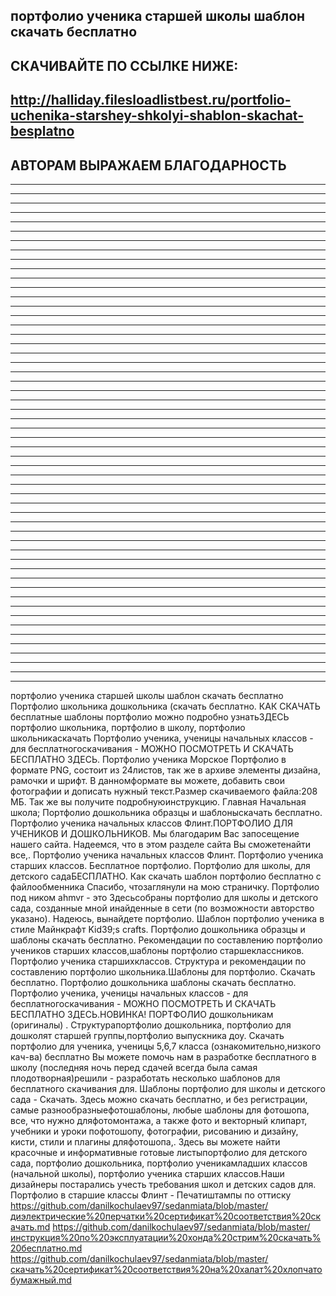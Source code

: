 портфолио ученика старшей школы шаблон скачать бесплатно
--------------------------------------------------
СКАЧИВАЙТЕ ПО ССЫЛКЕ НИЖЕ:
--------------------------------------------------
http://halliday.filesloadlistbest.ru/portfolio-uchenika-starshey-shkolyi-shablon-skachat-besplatno
--------------------------------------------------
АВТОРАМ ВЫРАЖАЕМ БЛАГОДАРНОСТЬ
--------------------------------------------------
--------------------------------------------------
--------------------------------------------------
--------------------------------------------------
--------------------------------------------------
--------------------------------------------------
--------------------------------------------------
--------------------------------------------------
--------------------------------------------------
--------------------------------------------------
--------------------------------------------------
--------------------------------------------------
--------------------------------------------------
--------------------------------------------------
--------------------------------------------------
--------------------------------------------------
--------------------------------------------------
--------------------------------------------------
--------------------------------------------------
--------------------------------------------------
--------------------------------------------------
--------------------------------------------------
--------------------------------------------------
--------------------------------------------------
--------------------------------------------------
--------------------------------------------------
--------------------------------------------------
--------------------------------------------------
--------------------------------------------------
--------------------------------------------------
--------------------------------------------------
--------------------------------------------------
--------------------------------------------------
--------------------------------------------------
--------------------------------------------------
--------------------------------------------------
--------------------------------------------------
--------------------------------------------------
--------------------------------------------------
--------------------------------------------------
--------------------------------------------------
--------------------------------------------------
--------------------------------------------------
--------------------------------------------------
--------------------------------------------------
--------------------------------------------------
--------------------------------------------------
--------------------------------------------------
--------------------------------------------------
--------------------------------------------------
--------------------------------------------------
--------------------------------------------------
--------------------------------------------------
--------------------------------------------------
--------------------------------------------------
портфолио ученика старшей школы шаблон скачать бесплатно Портфолио школьника  дошкольника (скачать бесплатно. КАК СКАЧАТЬ бесплатные шаблоны портфолио можно подробно узнатьЗДЕСЬ  портфолио школьника, портфолио в школу, портфолио школьникаскачать Портфолио ученика, ученицы начальных классов - для бесплатногоскачивания - МОЖНО ПОСМОТРЕТЬ И СКАЧАТЬ БЕСПЛАТНО ЗДЕСЬ. Портфолио ученика  Морское Портфолио в формате PNG, состоит из 24листов, так же в архиве элементы дизайна, рамочки и шрифт. В данномформате вы можете, добавить свои фотографии и дописать нужный текст.Размер скачиваемого файла:208 МБ. Так же вы получите подробнуюинструкцию. Главная  Начальная школа; Портфолио дошкольника образцы и шаблоныскачать бесплатно. Портфолио ученика начальных классов  Флинт.ПОРТФОЛИО ДЛЯ УЧЕНИКОВ И ДОШКОЛЬНИКОВ. Мы благодарим Вас запосещение нашего сайта. Надеемся, что в этом разделе сайта Вы сможетенайти все,. Портфолио ученика начальных классов  Флинт. Портфолио ученика старших классов. Бесплатное портфолио. Портфолио для школы, для детского садаБЕСПЛАТНО. Как скачать шаблон портфолио бесплатно с файлообменника Спасибо, чтозаглянули на мою страничку. Портфолио под ником ahmvr - это  Здесьсобраны портфолио для школы и детского сада, созданные мной инайденные в сети (по возможности авторство указано). Надеюсь, вынайдете портфолио. Шаблон портфолио ученика в стиле Майнкрафт  Kid39;s crafts. Портфолио дошкольника образцы и шаблоны скачать бесплатно. Рекомендации по составлению портфолио учеников старших классов,шаблоны портфолио старшеклассников.  Портфолио ученика старшихклассов. Структура и рекомендации по составлению портфолио школьника.Шаблоны для портфолио. Скачать бесплатно. Портфолио дошкольника шаблоны скачать бесплатно. Портфолио ученика, ученицы начальных классов - для бесплатногоскачивания - МОЖНО ПОСМОТРЕТЬ И СКАЧАТЬ БЕСПЛАТНО ЗДЕСЬ.НОВИНКА! ПОРТФОЛИО  дошкольникам (оригиналы) . Структурапортфолио дошкольника, портфолио для дошколят старшей группы,портфолио выпускника доу.
Скачать портфолио для ученика, ученицы 5,6,7 класса (ознакомительно,низкого кач-ва) бесплатно Вы можете помочь нам в разработке бесплатного в школу (последняя ночь перед сдачей всегда была самая плодотворная)решили - разработать несколько шаблонов для бесплатного скачивания для. Шаблоны портфолио для школы и детского сада - Скачать. Здесь можно скачать бесплатно, и без регистрации, самые разнообразныефотошаблоны, любые шаблоны для фотошопа, все, что нужно дляфотомонтажа, а также фото и векторный клипарт, учебники и уроки пофотошопу, фотографии, рисованию и дизайну, кисти, стили и плагины дляфотошопа,. Здесь вы можете найти красочные и информативные готовые листыпортфолио для детского сада, портфолио дошкольника, портфолио ученикамладших классов (начальной школы), портфолио ученика старших классов.Наши дизайнеры постарались учесть требования школ и детских садов для. Портфолио в старшие классы  Флинт - Печатиштампы по оттиску
https://github.com/danilkochulaev97/sedanmiata/blob/master/диэлектрические%20перчатки%20сертификат%20соответствия%20скачать.md
https://github.com/danilkochulaev97/sedanmiata/blob/master/инструкция%20по%20эксплуатации%20хонда%20стрим%20скачать%20бесплатно.md
https://github.com/danilkochulaev97/sedanmiata/blob/master/скачать%20сертификат%20соответствия%20на%20халат%20хлопчатобумажный.md